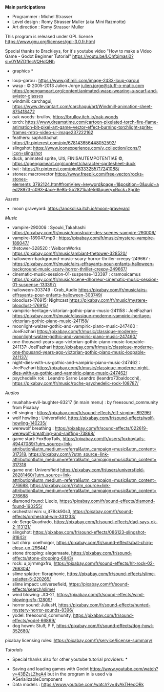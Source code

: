 **Main participations**

- Programmer : Michel Strasser
- Level design : Romy Strasser Muller (aka Mini Razmotte)
- Art direction : Romy Strasser Muller

This program is released under GPL license
https://www.gnu.org/licenses/gpl-3.0.fr.html

Special thanks to Brackleys, for it's youtube video "How to make a Video Game - Godot Beginner Tutorial"
https://youtu.be/LOhfqjmasi0?si=0YMZDfIecVQHdQNh

* graphics *

- loup-garou : https://www.gifimili.com/image-2433-loup-garou/
- wasp : © 2005-2013 Julien Jorge julien.jorge@stuff-o-matic.com https://opengameart.org/content/animated-wasp-wearing-a-scarf-and-aviator-glasses 
- windmill: carchagui, https://www.deviantart.com/carchagui/art/Windmill-animation-sheet-875418472
- oak woods: brullov, https://brullov.itch.io/oak-woods
- torch: https://www.dreamstime.com/cartoon-pixelated-torch-fire-flame-animation-bit-pixel-art-game-vector-effect-burning-torchlight-sprite-frames-retro-video-ui-image237222162
- feathers: saphattachat https://fr.pinterest.com/pin/678143656448052592/
- slingshot: https://www.iconexperience.com/v_collection/icons/?icon=slingshot
- duck, animated sprite, Ulti, FINISAUTEMPOTENTIAE ©, https://opengameart.org/content/character-spritesheet-duck
- bat : https://fr.pinterest.com/pin/6333255717241088/
- stones: macrovector https://www.freepik.com/free-vector/rocks-stones-elements_3792124.htm#fromView=keyword&page=1&position=0&uuid=aed28973-c093-4ace-8e8b-5b2821bafe56&query=Rock+Sprite

*Assets*

- moon graveyard: https://anokolisa.itch.io/moon-graveyard

*Music*
- vampire-290006 : Syouki_Takahashi https://pixabay.com/fr/music/construire-des-scenes-vampire-290006/
- vampire-189047.mp3 : https://pixabay.com/fr/music/mystere-vampire-189047/
- thetower-328520 : WelbornWorks https://pixabay.com/fr/music/ambiant-thetower-328520/
- halloween-background-music-scary-horror-thriller-creepy-249667 : https://pixabay.com/fr/music/airs-effrayants-pour-enfants-halloween-background-music-scary-horror-thriller-creepy-249667/
- cinematic-music-session-01-suspense-133397 : cramosicamus https://pixabay.com/fr/music/scene-dhorreur-cinematic-music-session-01-suspense-133397/
- halloween-303749 : Crab_Audio https://pixabay.com/fr/music/airs-effrayants-pour-enfants-halloween-303749/
- bloodlust-176915: Nightcast https://pixabay.com/fr/music/mystere-bloodlust-176915/
- vampiric-heritage-victorian-gothic-piano-music-241158 : JoelFazhari https://pixabay.com/fr/music/classique-moderne-vampiric-heritage-victorian-gothic-piano-music-241158/
- moonlight-walzer-gothic-and-vampiric-piano-music-247460 : JoelFazhari https://pixabay.com/fr/music/classique-moderne-moonlight-walzer-gothic-and-vampiric-piano-music-247460/
- one-thousand-years-ago-victorian-gothic-piano-music-loopable-241137: JoelFazhari https://pixabay.com/fr/music/classique-moderne-one-thousand-years-ago-victorian-gothic-piano-music-loopable-241137/
- night-dies-with-us-gothic-and-vampiric-piano-music-247462 : JoelFazhari https://pixabay.com/fr/music/classique-moderne-night-dies-with-us-gothic-and-vampiric-piano-music-247462/
- psychedelik rok : Leandro Sarno Leandro (leandro73baldocchi), https://pixabay.com/fr/music/roche-psychedelic-rock-108787/

*Audios*

- muahaha-evil-laughter-83217 (in main menu) : by freesound_community from Pixabay
- elf singing : https://pixabay.com/fr/sound-effects/elf-singing-89296/
- wolf howling : Universfield, https://pixabay.com/fr/sound-effects/wolf-howling-140235/
- werewolf breathing : https://pixabay.com/fr/sound-effects/022619-werewolf-breathing-and-sniffing-73868/
- game start: FoxBoyTails, https://pixabay.com/fr/users/foxboytails-49447089/?utm_source=link-attribution&utm_medium=referral&utm_campaign=music&utm_content=317318, https://pixabay.com//?utm_source=link-attribution&utm_medium=referral&utm_campaign=music&utm_content=317318
- game end: Universfield https://pixabay.com/fr/users/universfield-28281460/?utm_source=link-attribution&utm_medium=referral&utm_campaign=music&utm_content=276688, https://pixabay.com//?utm_source=link-attribution&utm_medium=referral&utm_campaign=music&utm_content=276688
- diamond found: Liecio, https://pixabay.com/fr/sound-effects/diamond-found-190255/
- orchestral win: u_it78ck90s3, https://pixabay.com/fr/sound-effects/orchestral-win-331233/
- ok: SergeQuadrado, https://pixabay.com/fr/sound-effects/dad-says-ok-2-113121/
- slingshot: https://pixabay.com/fr/sound-effects/086123-slingshot-81843/
- bat chirp: coelhoigor, https://pixabay.com/fr/sound-effects/bat-chirp-close-up-29644/
- stone dropping: alegemaate, https://pixabay.com/fr/sound-effects/stone-dropping-6843/
- rock: u_xjrmmgxfru, https://pixabay.com/fr/sound-effects/hit-rock-02-266304/
- slime splatter: floraphonic, https://pixabay.com/fr/sound-effects/slime-splatter-5-220265/
- slime impact: universefield, https://pixabay.com/fr/sound-effects/search/slime/
- wind blowing: JCI-21, https://pixabay.com/fr/sound-effects/wind-blowing-sfx-12809/
- horror sound: JuliusH, https://pixabay.com/fr/sound-effects/hunted-mystery-horror-sounds-8396/
- yodel: freesound_community, https://pixabay.com/fr/sound-effects/yodel-66869/
- dog howm: Stu9, P F, https://pixabay.com/fr/sound-effects/dog-howl-352680/


pixabay licensing rules: https://pixabay.com/fr/service/license-summary/

*Tutorials*

* Special thanks also for other youtube tutorial providers: *
- Saving and loading games with Godot https://www.youtube.com/watch?v=43BZsLZheA4 but in the program in is used via ASerializableComponent
- Data models : https://www.youtube.com/watch?v=4vAkTHeoORk
